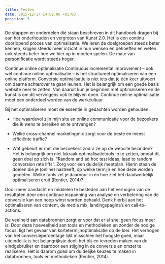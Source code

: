 ```yaml
---
title: Testen
date: 2015-12-17 14:02:00 +01:00
position: 5
---
```


De stappen en onderdelen die staan beschreven in dit handboek dragen bij aan het onderhouden en vergroten van Kunst 2.0. Het is een continu doorlopend proces van optimalisatie. We leren de doelgroepen steeds beter kennen, krijgen steeds meer inzicht in hun wensen en behoeften en weten ook steeds beter hoe we hier op in moeten spelen. De mate van personificatie wordt steeds hoger.

Continue online optimalisatie 
Continuous incremental improvement – ook wel continue online optimalisatie – is het structureel optimaliseren van een online platform. Conversie optimalisatie is niet iets dat je één keer uitvoert om daarna achterover te gaan leunen. Het is belangrijk om een goede basis website neer te zetten. Van daaruit kun je beginnen met optimaliseren en de kunst is om dit vervolgens ook te blijven doen. Continue online optimalisatie moet een onderdeel worden van de werkcultuur.

Bij het optimaliseren moet de essentie in gedachten worden gehouden:

* Hoe waardevol zijn mijn site en online communicatie voor de bezoekers die ik wens te bereiken en te ontvangen?

* Welke cross-channel marketingmix zorgt voor de beste en meest efficiënte traffic?

* Wat gebeurt er met die bezoekers zodra ze op de website belanden?
  Het is belangrijk om niet lukraak optimalisatietools in te zetten, omdat dit geen doel op zich is. “Random and ad hoc test ideas, lead to random conversion rate lifts”. Zorg voor een duidelijk meetplan. Hierin staan de doelen die je (online) nastreeft, op welke termijn en hoe deze worden gemeten. Welke tools zet je daarvoor in en hoe ziet het daadwerkelijk optimaliseren eruit (Rentier, 2014)?

Door meer aandacht en middelen te besteden aan het verhogen van de resultaten door een continue inspanning van analyse en verbetering van de conversie kan een hoop winst worden behaald. Denk hierbij aan het optimaliseren van content, de media mix, landingspagina’s en call-to-actions.

De veelheid aan databronnen zorgt er voor dat er al snel geen focus meer is. Door deze hoeveelheid aan tools en methodieken en zonder de nodige focus, ligt het gevaar van kortetermijnoptimalisatie op de loer. Het verhogen van het conversiepercentage lijkt misschien het hoogste goed, maar uiteindelijk is het belangrijkste doel: het blij en tevreden maken van de eindgebruiker en daardoor een stijging in de conversie en omzet te realiseren. Het is daarom goed om duidelijke keuzes te maken in databronnen, tools en methodieken (Rentier, 2014).